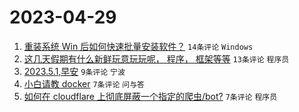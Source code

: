 # 2023-04-29

1. [重装系统 Win 后如何快速批量安装软件？](https://www.v2ex.com/t/936376) `14条评论` `Windows`
1. [这几天假期有什么新鲜玩意玩玩呢， 程序， 框架等等](https://www.v2ex.com/t/936379) `13条评论` `程序员`
1. [2023.5.1,早安](https://www.v2ex.com/t/936375) `9条评论` `宁波`
1. [小白请教 docker](https://www.v2ex.com/t/936385) `7条评论` `问与答`
1. [如何在 cloudflare 上彻底屏蔽一个指定的爬虫/bot?](https://www.v2ex.com/t/936381) `7条评论` `程序员`
